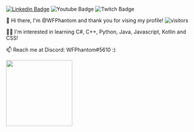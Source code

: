 [![Linkedin Badge](https://img.shields.io/badge/-LinkedIn-0e76a8?style=flat-square&logo=Linkedin&logoColor=white)](https://www.linkedin.com/in/veselin-plochev/)
![Youtube Badge](https://img.shields.io/youtube/channel/subscribers/UCuls0hPazziU3kti5jK64kA?label=Youtube&style=social)
![Twitch Badge](https://img.shields.io/twitch/status/WFPhantom?style=social)


👋 Hi there, I'm @WFPhantom and thank you for vising my profile! ![visitors](https://visitor-badge.glitch.me/badge?page_id=WFPhantom.WFPhantom)

👨‍💻 I'm interested in learning C#, C++, Python, Java, Javascript, Kotlin and CSS!

📫 Reach me at Discord: WFPhantom#5610 :)


<img height="180em" src="https://github-readme-stats.vercel.app/api?username=WFPhantom&show_icons=true&hide_border=true&&count_private=true&include_all_commits=true" />
